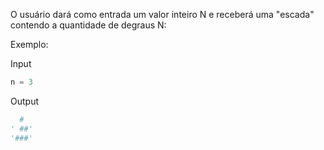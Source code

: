 O usuário dará como entrada um valor inteiro N e receberá uma "escada" contendo a quantidade de degraus N:

Exemplo:

Input  
```python
n = 3
```  

Output
```python
  #
' ##'
'###'
```

